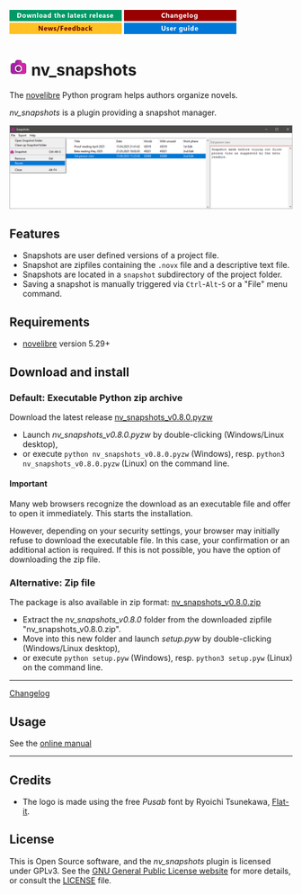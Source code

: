 [![Download the latest release](docs/img/download-button.png)](https://github.com/peter88213/nv_snapshots/raw/main/dist/nv_snapshots_v0.8.0.pyzw)
[![Changelog](docs/img/changelog-button.png)](docs/changelog.md)
[![News/Feedback](docs/img/news-button.png)](https://github.com/peter88213/novelibre/discussions)
[![Online help](docs/img/help-button.png)](https://peter88213.github.io/nvhelp-en/nv_snapshots/)


# ![S](icons/snapshot.png) nv_snapshots

The [novelibre](https://github.com/peter88213/novelibre/) Python program helps authors organize novels.  

*nv_snapshots* is a plugin providing a snapshot manager. 

![Screenshot](docs/Screenshots/screen01.png)

## Features

- Snapshots are user defined versions of a project file. 
- Snapshot are zipfiles containing the `.novx` file and a descriptive text file. 
- Snapshots are located in a `snapshot` subdirectory of the project folder. 
- Saving a snapshot is manually triggered via `Ctrl`-`Alt`-`S` or a "File" menu command.

## Requirements

- [novelibre](https://github.com/peter88213/novelibre/) version 5.29+

## Download and install

### Default: Executable Python zip archive

Download the latest release [nv_snapshots_v0.8.0.pyzw](https://github.com/peter88213/nv_snapshots/raw/main/dist/nv_snapshots_v0.8.0.pyzw)

- Launch *nv_snapshots_v0.8.0.pyzw* by double-clicking (Windows/Linux desktop),
- or execute `python nv_snapshots_v0.8.0.pyzw` (Windows), resp. `python3 nv_snapshots_v0.8.0.pyzw` (Linux) on the command line.

#### Important

Many web browsers recognize the download as an executable file and offer to open it immediately. 
This starts the installation.

However, depending on your security settings, your browser may 
initially  refuse  to download the executable file. 
In this case, your confirmation or an additional action is required. 
If this is not possible, you have the option of downloading 
the zip file. 


### Alternative: Zip file

The package is also available in zip format: [nv_snapshots_v0.8.0.zip](https://github.com/peter88213/nv_snapshots/raw/main/dist/nv_snapshots_v0.8.0.zip)

- Extract the *nv_snapshots_v0.8.0* folder from the downloaded zipfile "nv_snapshots_v0.8.0.zip".
- Move into this new folder and launch *setup.pyw* by double-clicking (Windows/Linux desktop), 
- or execute `python setup.pyw` (Windows), resp. `python3 setup.pyw` (Linux) on the command line.

---

[Changelog](docs/changelog.md)

## Usage

See the [online manual](https://peter88213.github.io/nvhelp-en/nv_snapshots/)

---

## Credits

- The logo is made using the free *Pusab* font by Ryoichi Tsunekawa, [Flat-it](http://flat-it.com/).

## License

This is Open Source software, and the *nv_snapshots* plugin is licensed under GPLv3. See the
[GNU General Public License website](https://www.gnu.org/licenses/gpl-3.0.en.html) for more
details, or consult the [LICENSE](https://github.com/peter88213/nv_snapshots/blob/main/LICENSE) file.

